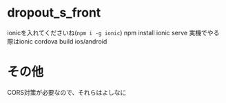 # dropout_s_front
ionicを入れてくださいね(`npm i -g ionic`)
npm install
ionic serve
実機でやる際はionic cordova build ios/android


# その他
CORS対策が必要なので、それらはよしなに
